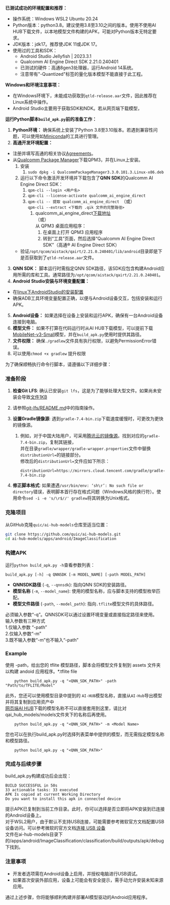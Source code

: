 **已测试成功的环境配置和推荐：**

- 操作系统：Windows WSL2 Ubuntu 20.24
- Python版本：python3.8。建议使用3.8至3.10之间的版本。使用不使用AI HUB下载文件，以本地模型文件构建的APK，可能对Python版本无特定要求。
- JDK版本：jdk17。推荐使JDK 11或JDK 17。
- 使用过的工具和SDK： 
   - Android Studio Jellyfish | 2023.3.1
   - Qualcomm AI Engine Direct SDK 2.21.0.240401
   - 已测试的硬件：高通8gen3处理器，运行Android 14系统。
   - 注意带有"-Quantized"标签的量化版本模型不能直接于此工程。

**Windows和环境注意事项：**

- 在Windows环境下，未能成功获取到`qtld-release.aar`文件，因此推荐在Linux系统中操作。
- Android Studio主要用于获取SDK和NDK。若从网页端下载模型，

**运行Python脚本`build_apk.py`前的准备工作：**

1.  **Python环境：** 确保系统上安装了Python 3.8至3.10版本。若遇到兼容性问题，可以使用如[Miniconda](https://docs.anaconda.com/free/miniconda/)的工具进行管理。 
2.  **高通开发环境配置：** 
   - 注册并填写高通的相关协议[Agreements](https://www.qualcomm.com/agreements)。
   - 从[Qualcomm Package Manager](https://qpm.qualcomm.com/#/main/tools/details/QPM3)下载QPM3，并在Linux上安装。
      1. 安装   
         1. `sudo dpkg -i QualcommPackageManager3.3.0.101.3.Linux-x86.deb`
      2. 运行以下命令激活开发环境并下载包含了**QNN SDK**的Qualcomm AI Engine Direct SDK：
         1. `qpm-cli --login <用户名>`
         2. `qpm-cli --license-activate qualcomm_ai_engine_direct`
         3. `qpm-cli -- 提取 qualcomm_ai_engine_direct `（或）<br />`qpm-cli --extract <下载的 .qik 文件的完整路径>`
            1. qualcomm_ai_engine_direct[下载地址](https://qpm.qualcomm.com/#/main/tools/details/qualcomm_ai_engine_direct)<br />（或）<br />从 QPM3 桌面应用程序：
               1. 在桌面上打开 QPM3 应用程序
               2. 转到“工具”页面，然后选择“Qualcomm AI Engine Direct SDK”（高通® AI Engine Direct SDK）
      - 验证`/opt/qcom/aistack/qairt/2.21.0.240401/lib/android`目录即是下是否获取到了`qtld-release.aar`文件。
3.  **QNN SDK：** 脚本运行时需指定QNN SDK路径，该SDK应包含构建Android应用所需的库和工具。通常路径为`/opt/qcom/aistack/qairt/2.21.0.240401`。 
4.  **Android Studio安装与环境变量配置：** 
   - 在[linux下AndroidStudio的安装配置](https://github.com/fangxingSR/ai-hub-models_-help/blob/main/Chinese/linux%E4%B8%8BAndroidStudio%E7%9A%84%E5%AE%89%E8%A3%85%E9%85%8D%E7%BD%AE.md)
   - 确保ADB工具环境变量配置正确，以便与Android设备交互，包括安装和运行APK。
5.  **Android设备：** 如果选择在设备上安装和运行APK，确保有一台Android设备连接到电脑。 
6.  **模型文件：** 如果不打算在代码运行时从AI HUB下载模型，可以提前下载[MobileNet-v3-Small](https://aihub.qualcomm.com/mobile/models/mobilenet_v3_small)模型，并在`build_apk.py`使用时提供其路径。 
7.  **文件权限：** 确保`./gradlew`文件具有执行权限，以避免PermissionError错误。 
   1. 可以使用`chmod +x gradlew` 提升权限

为了确保顺畅执行命令行脚本，请遵循以下详细步骤：

### 准备阶段
1. **检查Git LFS**: 确认已安装`git lfs`，这是为了能够处理大型文件。如果尚未安装会导致[文件1KB](https://github.com/fangxingSR/ai-hub-models_-help/blob/main/Chinese/gradle-wrapper.jar1KB%E7%9A%84%E9%97%AE%E9%A2%98.md)
2. 请参照[git-lfs/README.md](https://github.com/git-lfs/git-lfs/blob/main/README.md)中的指南操作。

3. **设置Gradle镜像源**: 遇到`gradle-7.4-bin.zip`下载速度缓慢时，可更改为更快的镜像源。
   1. 例如，对于中国大陆用户，可采用[腾讯云的镜像源](https://mirrors.cloud.tencent.com/gradle/)。找到对应的`gradle-7.4-bin.zip`，复制其链接，<br />
   并在目录`gradle/wrapper/gradle-wrapper.properties`文件中替换`distributionUrl=`的链接部分。   
       修改后的`distributionUrl=`文件应如下所示：
         ```  
         distributionUrl=https://mirrors.cloud.tencent.com/gradle/gradle-7.4-bin.zip
         ```
4. **修正脚本格式**: 如果遭遇`/usr/bin/env: ‘sh\r’: No such file or directory`错误，表明脚本首行存在格式问题（Windows风格的换行符）。使用命令`sed -i -e 's/\r$//' gradlew`将其转换为Unix格式。

### 克隆项目
从GitHub克隆`quic/ai-hub-models`仓库至适当位置：
```bash
git clone https://github.com/quic/ai-hub-models.git
cd ai-hub-models/apps/android/ImageClassification
```

### 构建APK

运行`python build_apk.py -h`查看参数列表：

```
build_apk.py [-h] -q QNNSDK [-m MODEL_NAME] [-path MODEL_PATH]
```
   - **QNNSDK路径** (`-q`, `--qnnsdk`): 指向QNN SDK的安装路径。
   - **模型名称** (`-m`, `--model_name`): 使用的模型名称，应与脚本支持的模型枚举匹配。
   - **模型文件路径** (`-path`, `--model_path`): 指向`.tflite`模型文件的具体路径。

必须输入参数“-q”。QNNSDK可以通过设置环境变量或直接指定路径来使用。<br />
输入参数有三种方式<br />
      1.仅输入参数 “-path”<br />
      2.仅输入参数“-m” <br />
      3.既不输入参数“-m”也不输入“-path”<br />


### Example

使用 -path，给出您的 tflite 模型路径，脚本会将模型文件复制到 assets 文件夹以构建 andoid 应用程序。*.tflite file
```
    python build_apk.py -q "<QNN_SDK_PATH>" -path "Path/to/TFLITE/Model"
```


此外，您还可以使用模型目录中提到的 `AI-HUB`模型名称，直接从`AI-Hub`导出模型并将其复制到应用资产中
<br /> [网页端AI HUB](https://aihub.qualcomm.com/mobile/models/sam)下载的模型名称不可以直接套用到这里，请比对qai_hub_models/models文件夹下的名称后再使用。
```
    python build_apk.py -q "<QNN_SDK_PATH>" -m <Model Name>
```

您也可以在执行build_apk.py时选择列表菜单中提供的模型，而无需指定模型名称和模型路径。

```
    python build_apk.py -q "<QNN_SDK_PATH>" 
```


### 完成与后续步骤

build_apk.py构建成功后会出现：
```
BUILD SUCCESSFUL in 50s
33 actionable tasks: 33 executed
APK Is copied at current Working Directory
Do you want to install this apk in connected device
```

提示APK已复制到当前工作目录。此时，你可以选择是否立即将APK安装到已连接的Android设备上。<br />
对于WSL2用户，由于默认不支持USB连接，可能需要参考微软官方文档配置USB设备访问。可以参考微软的官方文档[连接 USB 设备](https://learn.microsoft.com/zh-cn/windows/wsl/connect-usb)<br />
文件在ai-hub-models目录下的/apps/android/ImageClassification/classification/build/outputs/apk/debug下找到。

### 注意事项
- 开发者选项需在Android设备上启用，并授权电脑进行USB调试。
- 如果首次安装外部应用，设备上可能会有安全提示，需手动允许安装未知来源应用。

通过上述步骤，你将能够顺利构建并部署AI模型驱动的Android应用程序。
